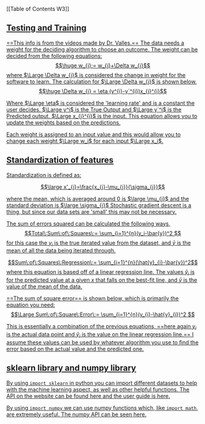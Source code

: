 [[Table of Contents W3]]

## <u>Testing and Training

==This info is from the videos made by Dr. Valles.==
The data needs a weight for the deciding algorithm to choose an outcome.
The weight can be decided from the following equations:
$$\huge w_{j}:= w_{j}+\Delta w_{j}$$
where $\Large \Delta w_{j}$ is considered the change in weight for the software to learn. The calculation for $\Large \Delta w_{j}$ is shown below.
$$\huge \Delta w_{j} = \eta (y^{i}-y`^{i})x_{j}^{i}$$

Where $\Large \eta$ is considered the 'learning rate' and is a constant the user decides. $\Large y^i$ is the True Output and $\Large y`^i$ is the Predicted output. $\Large x_{j}^{i}$ is the input. This equation allows you to update the weights based on the predictions.

Each weight is assigned to an input value and this would allow you to change each weight $\Large w_i$ for each input $\Large x_i$.

## <u>Standardization of features

Standardization is defined as:

$$\large x'_{j}=\frac{x_{j}-\mu_{j}}{\sigma_{j}}$$

where the mean, which is averaged around 0 is $\large \mu_{j}$ and the standard deviation is $\large \sigma_{j}$
<u>Stochastic gradient descent</u> is a thing, but since our data sets are 'small' this may not be necessary.

The sum of errors squared can be calculated the following ways,
$$Total\:Sum\:of\:Squares\:= \sum_{i=1}^{n}(y_i-\bar{y})^2 $$
for this case the $y_{i}$ is the true iterated value from the dataset, and $\bar{y}$ is the mean of all the data being iterated through. 

$$Sum\:of\:Squares\:Regression\:= \sum_{i=1}^{n}(\hat{y}_{i}-\bar{y})^2$$
where this equation is based off of a linear regression line. The values $\hat{y}_i$ is for the predicted value at a given $x$ that falls on the best-fit line, and $\bar{y}$ is the value of the mean of the data.

==The sum of square error== is shown below, which is primarily the equation you need:
$$\Large
Sum\:of\:Square\:Error\:=
\sum_{i=1}^{n}(y_{i}-\hat{y}_{i})^2
$$

This is essentially a combination of the previous equations, ==here again $y_{i}$ is the actual data point and $\hat{y}_i$ is the value on the linear regression line.==
I assume these values can be used by whatever algorithm you use to find the error based on the actual value and the predicted one.

## <u>sklearn library and numpy library

By using `import sklearn` in python you can import different datasets to help with the machine learning aspect, as well as other helpful functions.
The API on the website can be found [here](https://scikit-learn.org/stable/modules/classes.html) and the user guide is [here](https://scikit-learn.org/stable/user_guide.html).

By using `import numpy` we can use numpy functions which, like `import math`, are extremely useful. The numpy API can be seen [here](https://numpy.org/doc/stable/reference/index.html#reference).